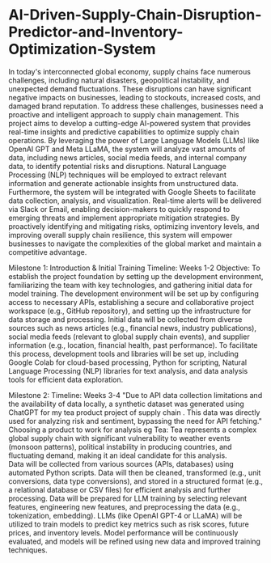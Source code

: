 # AI-Driven-Supply-Chain-Disruption-Predictor-and-Inventory-Optimization-System
In today's interconnected global economy, supply chains face numerous challenges, including natural disasters, geopolitical instability, and unexpected demand fluctuations. These disruptions can have significant negative impacts on businesses, leading to stockouts, increased costs, and damaged brand reputation. To address these challenges, businesses need a proactive and intelligent approach to supply chain management.
This project aims to develop a cutting-edge AI-powered system that provides real-time insights and predictive capabilities to optimize supply chain operations. By leveraging the power of Large Language Models (LLMs) like OpenAI GPT and Meta LLaMA, the system will analyze vast amounts of data, including news articles, social media feeds, and internal company data, to identify potential risks and disruptions. Natural Language Processing (NLP) techniques will be employed to extract relevant information and generate actionable insights from unstructured data.
Furthermore, the system will be integrated with Google Sheets to facilitate data collection, analysis, and visualization. Real-time alerts will be delivered via Slack or Email, enabling decision-makers to quickly respond to emerging threats and implement appropriate mitigation strategies. By proactively identifying and mitigating risks, optimizing inventory levels, and improving overall supply chain resilience, this system will empower businesses to navigate the complexities of the global market and maintain a competitive advantage.

Milestone 1: Introduction & Initial Training
Timeline: Weeks 1-2
Objective:
To establish the project foundation by setting up the development environment, familiarizing the team with key technologies, and gathering initial data for model training.
The development environment will be set up by configuring access to necessary APIs, establishing a secure and collaborative project workspace (e.g., GitHub repository), and setting up the infrastructure for data storage and processing.
Initial data will be collected from diverse sources such as news articles (e.g., financial news, industry publications), social media feeds (relevant to global supply chain events), and supplier information (e.g., location, financial health, past performance). To facilitate this process, development tools and libraries will be set up, including Google Colab for cloud-based processing, Python for scripting, Natural Language Processing (NLP) libraries for text analysis, and data analysis tools for efficient data exploration.

Milestone 2: 
Timeline: Weeks 3-4
"Due to API data collection limitations and the availability of data locally, a synthetic dataset was generated using ChatGPT for my tea product project of supply chain . This data was directly used for analyzing risk and sentiment, bypassing the need for API fetching."
Choosing a product to work for analysis eg Tea:
Tea represents a complex global supply chain with significant vulnerability to weather events (monsoon patterns), political instability in producing countries, and fluctuating demand, making it an ideal candidate for this analysis.    
Data will be collected from various sources (APIs, databases) using automated Python scripts. Data will then be cleaned, transformed (e.g., unit conversions, data type conversions), and stored in a structured format (e.g., a relational database or CSV files) for efficient analysis and further processing.
Data will be prepared for LLM training by selecting relevant features, engineering new features, and preprocessing the data (e.g., tokenization, embedding). LLMs (like OpenAI GPT-4 or LLaMA) will be utilized to train models to predict key metrics such as risk scores, future prices, and inventory levels. Model performance will be continuously evaluated, and models will be refined using new data and improved training techniques.




